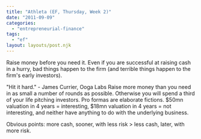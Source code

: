 ```yaml
---
title: "Athleta (EF, Thursday, Week 2)"
date: "2011-09-09"
categories: 
  - "entrepreneurial-finance"
tags: 
  - "ef"
layout: layouts/post.njk
---
```


Raise money before you need it. Even if you are successful at raising cash in a hurry, bad things happen to the firm (and terrible things happen to the firm's early investors).

"Hit it hard." - James Currier, Ooga Labs Raise more money than you need in as small a number of rounds as possible. Otherwise you will spend a third of your life pitching investors. Pro formas are elaborate fictions. $50mn valuation in 4 years = interesting, $18mn valuation in 4 years = not interesting, and neither have anything to do with the underlying business.

Obvious points: more cash, sooner, with less risk > less cash, later, with more risk.
